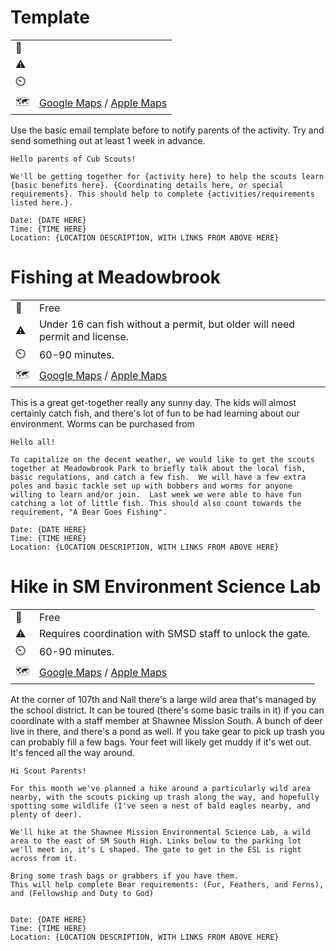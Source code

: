 # Template

| | |
| --- | --- |
| :money_with_wings: |  |
| :warning: | |
| :timer_clock: | |
| :world_map: | [Google Maps]() / [Apple Maps]() |

Use the basic email template before to notify parents of the activity. Try and send something out at least 1 week in advance.

```
Hello parents of Cub Scouts!

We'll be getting together for {activity here} to help the scouts learn {basic benefits here}. {Coordinating details here, or special requirements}. This should help to complete {activities/requirements listed here.}.

Date: {DATE HERE}
Time: {TIME HERE}
Location: {LOCATION DESCRIPTION, WITH LINKS FROM ABOVE HERE}

```

# Fishing at Meadowbrook
| | |
| --- | --- |
| :money_with_wings: | Free |
| :warning: | Under 16 can fish without a permit, but older will need permit and license. |
| :timer_clock: | 60-90 minutes. |
| :world_map: | [Google Maps](https://maps.app.goo.gl/eNPsPEzbxdiBKGZLA) / [Apple Maps](https://maps.apple.com/?ll=38.961238,-94.644933&q=Dropped%20Pin&t=h) |

This is a great get-together really any sunny day. The kids will almost certainly catch fish, and there's lot of fun to be had learning about our environment. Worms can be purchased from 

```
Hello all!

To capitalize on the decent weather, we would like to get the scouts together at Meadowbrook Park to briefly talk about the local fish, basic regulations, and catch a few fish.  We will have a few extra poles and basic tackle set up with bobbers and worms for anyone willing to learn and/or join.  Last week we were able to have fun catching a lot of little fish. This should also count towards the requirement, "A Bear Goes Fishing".

Date: {DATE HERE}
Time: {TIME HERE}
Location: {LOCATION DESCRIPTION, WITH LINKS FROM ABOVE HERE}

```


# Hike in SM Environment Science Lab
| | |
| --- | --- |
| :money_with_wings: | Free |
| :warning: | Requires coordination with SMSD staff to unlock the gate. |
| :timer_clock: | 60-90 minutes. |
| :world_map: | [Google Maps](https://goo.gl/maps/Htgar5drvtVhw4a48) / [Apple Maps](https://maps.apple.com/?ll=38.936926,-94.652099&q=Dropped%20Pin&t=h) |

At the corner of 107th and Nall there's a large wild area that's managed by the school district. It can be toured (there's some basic trails in it) if you can coordinate with a staff member at Shawnee Mission South. A bunch of deer live in there, and there's a pond as well. If you take gear to pick up trash you can probably fill a few bags. Your feet will likely get muddy if it's wet out. It's fenced all the way around.

```
Hi Scout Parents!

For this month we've planned a hike around a particularly wild area nearby, with the scouts picking up trash along the way, and hopefully spotting some wildlife (I've seen a nest of bald eagles nearby, and plenty of deer).

We'll hike at the Shawnee Mission Environmental Science Lab, a wild area to the east of SM South High. Links below to the parking lot we'll meet in, it's L shaped. The gate to get in the ESL is right across from it.

Bring some trash bags or grabbers if you have them.
This will help complete Bear requirements: (Fur, Feathers, and Ferns), and (Fellowship and Duty to God)


Date: {DATE HERE}
Time: {TIME HERE}
Location: {LOCATION DESCRIPTION, WITH LINKS FROM ABOVE HERE}

```